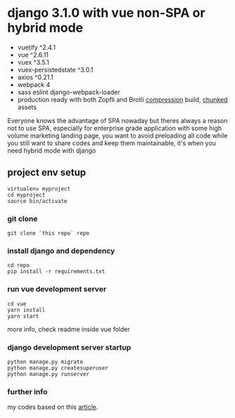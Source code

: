 # django 3.1.0 with vue non-SPA or hybrid mode


- vuetify ^2.4.1
- vue ^2.6.11
- vuex ^3.5.1
- vuex-persistedstate ^3.0.1
- axios ^0.21.1
- webpack 4
- sass eslint django-webpack-loader
- production ready with both Zopfli and Brotli [compression](https://webpack.js.org/plugins/compression-webpack-plugin/) build, [chunked](https://webpack.js.org/plugins/split-chunks-plugin/) assets


Everyone knows the advantage of SPA nowaday but theres always a reason not to use SPA, especially for enterprise grade application with some high volume marketing landing page,  you want to avoid preloading all code while you still want to share codes and keep them maintainable, it's when you need hybrid mode with django 


## project env setup
```
virtualenv myproject 
cd myproject
source bin/activate
```

### git clone
```
git clone `this repo` repo
```

### install django and dependency
```
cd repo
pip install -r requirements.txt
```

### run vue development server
```
cd vue
yarn install
yarn start
```
more info, check readme inside vue folder

### django development server startup
```
python manage.py migrate
python manage.py createsuperuser
python manage.py runserver
```

### further info
my codes based on this [article](https://ilikerobots.github.io/django/vue/software/2019/05/26/django-and-vue-multipage.html).

